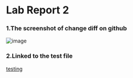 # **Lab Report 2**
### **1.The screenshot of change diff on github**
![image](https://user-images.githubusercontent.com/103301184/165021823-2398ebb2-4b00-4e0f-868d-72c54608accd.png)

### **2.Linked to the test file**
[testing](testing.html)


